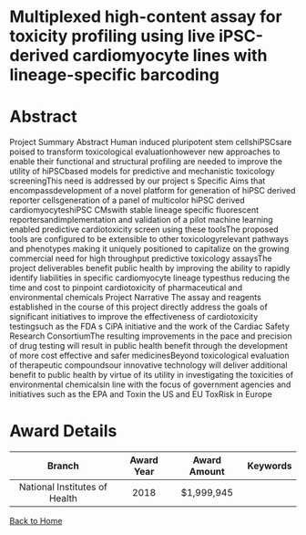 
Multiplexed high-content assay for toxicity profiling using live iPSC-derived cardiomyocyte lines with lineage-specific barcoding
=================================================================================================================================

# Abstract


Project Summary Abstract Human induced pluripotent stem cellshiPSCsare poised to transform toxicological evaluationhowever new approaches to enable their functional and structural profiling are needed to improve the utility of hiPSCbased models for predictive and mechanistic toxicology screeningThis need is addressed by our project s Specific Aims that encompassdevelopment of a novel platform for generation of hiPSC derived reporter cellsgeneration of a panel of multicolor hiPSC derived cardiomyocyteshiPSC CMswith stable lineage specific fluorescent reportersandimplementation and validation of a pilot machine learning enabled predictive cardiotoxicity screen using these toolsThe proposed tools are configured to be extensible to other toxicologyrelevant pathways and phenotypes making it uniquely positioned to capitalize on the growing commercial need for high throughput predictive toxicology assaysThe project deliverables benefit public health by improving the ability to rapidly identify liabilities in specific cardiomyocyte lineage typesthus reducing the time and cost to pinpoint cardiotoxicity of pharmaceutical and environmental chemicals Project Narrative The assay and reagents established in the course of this project directly address the goals of significant initiatives to improve the effectiveness of cardiotoxicity testingsuch as the FDA s CiPA initiative and the work of the Cardiac Safety Research ConsortiumThe resulting improvements in the pace and precision of drug testing will result in public health benefit through the development of more cost effective and safer medicinesBeyond toxicological evaluation of therapeutic compoundsour innovative technology will deliver additional benefit to public health by virtue of its utility in investigating the toxicities of environmental chemicalsin line with the focus of government agencies and initiatives such as the EPA and Toxin the US and EU ToxRisk in Europe  

# Award Details

|Branch|Award Year|Award Amount|Keywords|
| :---: | :---: | :---: | :---: |
|National Institutes of Health|2018|$1,999,945||
  
  


[Back to Home](https://github.com/chrischow/dod_sbir_awards/JH/#2579)